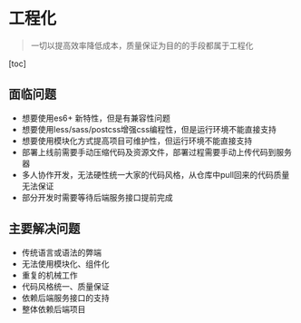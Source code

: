 # 工程化
> 一切以提高效率降低成本，质量保证为目的的手段都属于工程化


[toc]

## 面临问题
- 想要使用es6+ 新特性，但是有兼容性问题
- 想要使用less/sass/postcss增强css编程性，但是运行环境不能直接支持
- 想要使用模块化方式提高项目可维护性，但运行环境不能直接支持
- 部署上线前需要手动压缩代码及资源文件，部署过程需要手动上传代码到服务器
- 多人协作开发，无法硬性统一大家的代码风格，从仓库中pull回来的代码质量无法保证
- 部分开发时需要等待后端服务接口提前完成

## 主要解决问题
- 传统语言或语法的弊端
- 无法使用模块化、组件化
- 重复的机械工作
- 代码风格统一、质量保证
- 依赖后端服务接口的支持
- 整体依赖后端项目